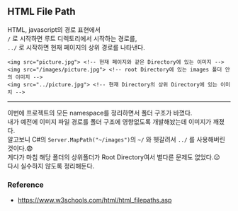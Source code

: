 ## HTML File Path

HTML, javascript의 경로 표현에서  
`/` 로 시작하면 루트 디렉토리에서 시작하는 경로를,  
`../` 로 시작하면 현재 페이지의 상위 경로를 나타낸다.  

```
<img src="picture.jpg"> <!-- 현재 페이지와 같은 Directory에 있는 이미지 -->  
<img src="/images/picture.jpg"> <!-- root Directory에 있는 images 폴더 안의 이미지 -->  
<img src="../picture.jpg"> <!-- 현재 Directory의 상위 Directory에 있는 이미지 -->  
```
---
이번에 프로젝트의 모든 namespace를 정리하면서 폴더 구조가 바꼈다.  
내가 예전에 이미지 파일 경로를 폴더 구조에 영향없도록 개발해놨는데 이미지가 깨졌다.  
알고보니 C#의 `Server.MapPath("~/images")`의 `~/` 와 헷갈려서 `../` 를 사용해버린 것이다.😨  
게다가 마침 해당 폴더의 상위폴더가 Root Directory여서 별다른 문제도 없었다.😥  
다시 실수하지 않도록 정리해둔다.

### Reference
- https://www.w3schools.com/html/html_filepaths.asp